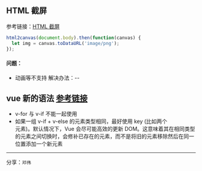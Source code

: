 ## HTML 截屏

参考链接：[HTML 截屏](http://html2canvas.hertzen.com/)

```javascript
html2canvas(document.body).then(function(canvas) {
  let img = canvas.toDataURL('image/png');
});
```

#### 问题：

- 动画等不支持
  解决办法：--

## vue 新的语法 [参考链接](https://cn.vuejs.org/v2/style-guide/#%E6%B2%A1%E6%9C%89%E5%9C%A8-v-if-v-else-if-v-else-%E4%B8%AD%E4%BD%BF%E7%94%A8-key-%E8%B0%A8%E6%85%8E%E4%BD%BF%E7%94%A8)

- v-for 与 v-if 不能一起使用
- 如果一组 v-if + v-else 的元素类型相同，最好使用 key (比如两个 <div> 元素)。默认情况下，Vue 会尽可能高效的更新 DOM。这意味着其在相同类型的元素之间切换时，会修补已存在的元素，而不是将旧的元素移除然后在同一位置添加一个新元素

---

分享：`邓伟`
